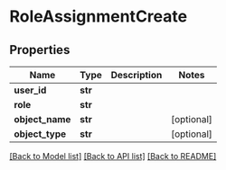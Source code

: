 # RoleAssignmentCreate

## Properties
Name | Type | Description | Notes
------------ | ------------- | ------------- | -------------
**user_id** | **str** |  | 
**role** | **str** |  | 
**object_name** | **str** |  | [optional] 
**object_type** | **str** |  | [optional] 

[[Back to Model list]](../README.md#documentation-for-models) [[Back to API list]](../README.md#documentation-for-api-endpoints) [[Back to README]](../README.md)


